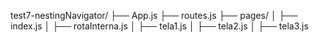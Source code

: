 test7-nestingNavigator/
├── App.js
├── routes.js
├── pages/
│   ├── index.js
│   ├── rotaInterna.js
│   ├── tela1.js
│   ├── tela2.js
│   ├── tela3.js
